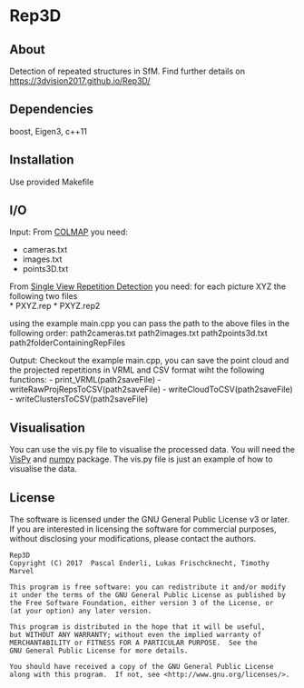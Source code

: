 Rep3D
======

About
-----
Detection of repeated structures in SfM.
Find further details on https://3dvision2017.github.io/Rep3D/

Dependencies
---------------
boost, Eigen3, c++11

Installation
---------------
Use provided Makefile

I/O
---------------
Input:
From [COLMAP](https://colmap.github.io/) you need:
* cameras.txt
* images.txt
* points3D.txt

From [Single View Repetition Detection](http://ccwu.me/code.html) you need:
	for each picture XYZ the following two files	
	* PXYZ.rep
	* PXYZ.rep2
	 
using the example main.cpp you can pass the path to the above files in the following order:
	path2cameras.txt path2images.txt path2points3d.txt path2folderContainingRepFiles

Output:
Checkout the example main.cpp, you can save the point cloud and the projected repetitions in VRML and CSV format wiht the following functions:
	- print_VRML(path2saveFile)
	- writeRawProjRepsToCSV(path2saveFile)
	- writeCloudToCSV(path2saveFile)
	- writeClustersToCSV(path2saveFile)

Visualisation
---------------
You can use the vis.py file to visualise the processed data. You will need the [VisPy](http://vispy.org/) and [numpy](http://www.numpy.org/) package. The vis.py file is just an example of how to visualise the data.


License
-------

The software is licensed under the GNU General Public License v3 or later. If
you are interested in licensing the software for commercial purposes, without
disclosing your modifications, please contact the authors.

    Rep3D
    Copyright (C) 2017  Pascal Enderli, Lukas Frischcknecht, Timothy Marvel

    This program is free software: you can redistribute it and/or modify
    it under the terms of the GNU General Public License as published by
    the Free Software Foundation, either version 3 of the License, or
    (at your option) any later version.

    This program is distributed in the hope that it will be useful,
    but WITHOUT ANY WARRANTY; without even the implied warranty of
    MERCHANTABILITY or FITNESS FOR A PARTICULAR PURPOSE.  See the
    GNU General Public License for more details.

    You should have received a copy of the GNU General Public License
    along with this program.  If not, see <http://www.gnu.org/licenses/>.
